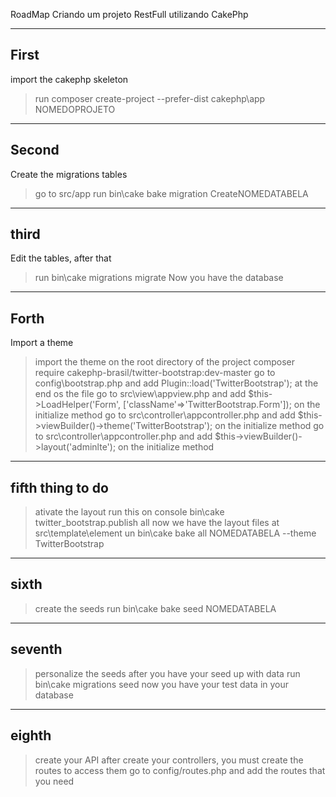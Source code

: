 RoadMap Criando um projeto RestFull utilizando CakePhp

---
First
---

import the cakephp skeleton
> run composer create-project --prefer-dist cakephp\app NOMEDOPROJETO

---
Second
---

Create the migrations tables
> go to src/app
> run bin\cake bake migration CreateNOMEDATABELA
 
---
third
---

Edit the tables, after that 
> run bin\cake migrations migrate
> Now you have the database

---
Forth
---

Import a theme
> import the theme on the root directory of the project
> composer require cakephp-brasil/twitter-bootstrap:dev-master
> go to config\bootstrap.php and add Plugin::load('TwitterBootstrap'); at the end os the file
> go to src\view\appview.php and add $this->LoadHelper('Form', ['className'=>'TwitterBootstrap.Form']); on the initialize method
> go to src\controller\appcontroller.php and add $this->viewBuilder()->theme('TwitterBootstrap');  on the initialize method
> go to src\controller\appcontroller.php and add $this->viewBuilder()->layout('adminlte'); on the initialize method


---
fifth thing to do 
---

> ativate the layout
> run this on console bin\cake twitter_bootstrap.publish all
> now we have the layout files at src\template\element
> un bin\cake bake all NOMEDATABELA --theme TwitterBootstrap

---
sixth
---

> create the seeds
> run bin\cake bake seed NOMEDATABELA

---
seventh
---

> personalize the seeds 
> after you have your seed up with data
> run bin\cake migrations seed
> now you have your test data in your database

---
eighth
---

> create your API
> after create your controllers, you must create the routes to access them
> go to config/routes.php and add the routes that you need











